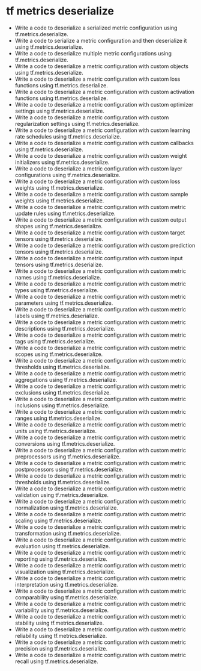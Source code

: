 # tf metrics deserialize

- Write a code to deserialize a serialized metric configuration using tf.metrics.deserialize.
- Write a code to serialize a metric configuration and then deserialize it using tf.metrics.deserialize.
- Write a code to deserialize multiple metric configurations using tf.metrics.deserialize.
- Write a code to deserialize a metric configuration with custom objects using tf.metrics.deserialize.
- Write a code to deserialize a metric configuration with custom loss functions using tf.metrics.deserialize.
- Write a code to deserialize a metric configuration with custom activation functions using tf.metrics.deserialize.
- Write a code to deserialize a metric configuration with custom optimizer settings using tf.metrics.deserialize.
- Write a code to deserialize a metric configuration with custom regularization settings using tf.metrics.deserialize.
- Write a code to deserialize a metric configuration with custom learning rate schedules using tf.metrics.deserialize.
- Write a code to deserialize a metric configuration with custom callbacks using tf.metrics.deserialize.
- Write a code to deserialize a metric configuration with custom weight initializers using tf.metrics.deserialize.
- Write a code to deserialize a metric configuration with custom layer configurations using tf.metrics.deserialize.
- Write a code to deserialize a metric configuration with custom loss weights using tf.metrics.deserialize.
- Write a code to deserialize a metric configuration with custom sample weights using tf.metrics.deserialize.
- Write a code to deserialize a metric configuration with custom metric update rules using tf.metrics.deserialize.
- Write a code to deserialize a metric configuration with custom output shapes using tf.metrics.deserialize.
- Write a code to deserialize a metric configuration with custom target tensors using tf.metrics.deserialize.
- Write a code to deserialize a metric configuration with custom prediction tensors using tf.metrics.deserialize.
- Write a code to deserialize a metric configuration with custom input tensors using tf.metrics.deserialize.
- Write a code to deserialize a metric configuration with custom metric names using tf.metrics.deserialize.
- Write a code to deserialize a metric configuration with custom metric types using tf.metrics.deserialize.
- Write a code to deserialize a metric configuration with custom metric parameters using tf.metrics.deserialize.
- Write a code to deserialize a metric configuration with custom metric labels using tf.metrics.deserialize.
- Write a code to deserialize a metric configuration with custom metric descriptions using tf.metrics.deserialize.
- Write a code to deserialize a metric configuration with custom metric tags using tf.metrics.deserialize.
- Write a code to deserialize a metric configuration with custom metric scopes using tf.metrics.deserialize.
- Write a code to deserialize a metric configuration with custom metric thresholds using tf.metrics.deserialize.
- Write a code to deserialize a metric configuration with custom metric aggregations using tf.metrics.deserialize.
- Write a code to deserialize a metric configuration with custom metric exclusions using tf.metrics.deserialize.
- Write a code to deserialize a metric configuration with custom metric inclusions using tf.metrics.deserialize.
- Write a code to deserialize a metric configuration with custom metric ranges using tf.metrics.deserialize.
- Write a code to deserialize a metric configuration with custom metric units using tf.metrics.deserialize.
- Write a code to deserialize a metric configuration with custom metric conversions using tf.metrics.deserialize.
- Write a code to deserialize a metric configuration with custom metric preprocessors using tf.metrics.deserialize.
- Write a code to deserialize a metric configuration with custom metric postprocessors using tf.metrics.deserialize.
- Write a code to deserialize a metric configuration with custom metric thresholds using tf.metrics.deserialize.
- Write a code to deserialize a metric configuration with custom metric validation using tf.metrics.deserialize.
- Write a code to deserialize a metric configuration with custom metric normalization using tf.metrics.deserialize.
- Write a code to deserialize a metric configuration with custom metric scaling using tf.metrics.deserialize.
- Write a code to deserialize a metric configuration with custom metric transformation using tf.metrics.deserialize.
- Write a code to deserialize a metric configuration with custom metric evaluation using tf.metrics.deserialize.
- Write a code to deserialize a metric configuration with custom metric reporting using tf.metrics.deserialize.
- Write a code to deserialize a metric configuration with custom metric visualization using tf.metrics.deserialize.
- Write a code to deserialize a metric configuration with custom metric interpretation using tf.metrics.deserialize.
- Write a code to deserialize a metric configuration with custom metric comparability using tf.metrics.deserialize.
- Write a code to deserialize a metric configuration with custom metric variability using tf.metrics.deserialize.
- Write a code to deserialize a metric configuration with custom metric stability using tf.metrics.deserialize.
- Write a code to deserialize a metric configuration with custom metric reliability using tf.metrics.deserialize.
- Write a code to deserialize a metric configuration with custom metric precision using tf.metrics.deserialize.
- Write a code to deserialize a metric configuration with custom metric recall using tf.metrics.deserialize.